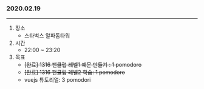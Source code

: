 ### 2020.02.19
---

1. 장소
    - 스타벅스 알파돔타워
2. 시간
    - 22:00 ~ 23:20
3. 목표
    - ~~[완료] 1316 팬클럽 레벨1 예문 만들기 : 1 pomodoro~~
    - ~~[완료] 1316 팬클럽 레벨2 학습: 1 pomodoro~~
    - vuejs 튜토리얼: 3 pomodori
    